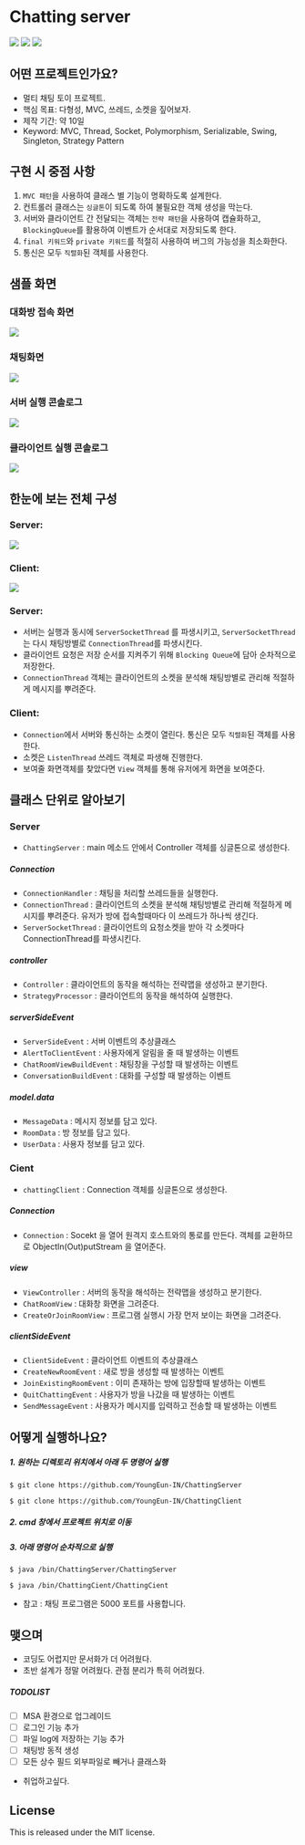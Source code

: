 # Chatting server

<a href="#"><img src="https://img.shields.io/github/last-commit/YoungEun-IN/ChattingServer.svg?style=flat" /></a>
<a href="#"><img src="https://img.shields.io/github/languages/top/YoungEun-IN/ChattingServer.svg?colorB=yellow&style=flat" /></a>
<a href="#"><img src="https://img.shields.io/badge/license-MIT-green.svg" /></a>

## 어떤 프로젝트인가요?
- 멀티 채팅 토이 프로젝트.
- 핵심 목표: 다형성, MVC, 쓰레드, 소켓을 짚어보자.
- 제작 기간: 약 10일
- Keyword: MVC, Thread, Socket, Polymorphism, Serializable, Swing, Singleton, Strategy Pattern


## 구현 시 중점 사항
1. `MVC 패턴`을 사용하여 클래스 별 기능이 명확하도록 설계한다.
2. 컨트롤러 클래스는 `싱글톤`이 되도록 하여 불필요한 객체 생성을 막는다.
3. 서버와 클라이언트 간 전달되는 객체는 `전략 패턴`을 사용하여 캡슐화하고, `BlockingQueue`를 활용하여 이벤트가 순서대로 저장되도록 한다.
4. `final 키워드`와 `private 키워드`를 적절히 사용하여 버그의 가능성을 최소화한다.
5. 통신은 모두 `직렬화`된 객체를 사용한다.

## 샘플 화면
### 대화방 접속 화면

<img src="img/welcome.png"  />

### 채팅화면

<img src="img/chatting.png" />

### 서버 실행 콘솔로그

<img src="img/server.png" />

### 클라이언트 실행 콘솔로그

<img src="img/client.png" />

<br/>

## 한눈에 보는 전체 구성

### Server:

<img src="img/serverDiagram.JPG"  />

### Client: 

<img src="img/clientDiagram.JPG"  />


### Server:
  - 서버는 실행과 동시에 `ServerSocketThread` 를 파생시키고, `ServerSocketThread`는 다시 채팅방별로 `ConnectionThread`를 파생시킨다.
  - 클라이언트 요청은 저장 순서를 지켜주기 위해 `Blocking Queue`에 담아 순차적으로 저장한다.
  - `ConnectionThread` 객체는 클라이언트의 소켓을 분석해 채팅방별로 관리해 적절하게 메시지를 뿌려준다.

### Client: 
  - `Connection`에서 서버와 통신하는 소켓이 열린다. 통신은 모두 `직렬화`된 객체를 사용한다.
  - 소켓은 `ListenThread` 쓰레드 객체로 파생해 진행한다.
  - 보여줄 화면객체를 찾았다면  `View` 객체를 통해 유저에게 화면을 보여준다.

## 클래스 단위로 알아보기
### Server
- `ChattingServer` : main 메소드 안에서 Controller 객체를 싱글톤으로 생성한다.

##### Connection
- `ConnectionHandler` : 채팅을 처리할 쓰레드들을 실행한다.
- `ConnectionThread` : 클라이언트의 소켓을 분석해 채팅방별로 관리해 적절하게 메시지를 뿌려준다. 유저가 방에 접속할때마다 이 쓰레드가 하나씩 생긴다.
- `ServerSocketThread` : 클라이언트의 요청소켓을 받아 각 소켓마다 ConnectionThread를 파생시킨다.
 
##### controller
- `Controller` : 클라이언트의 동작을 해석하는 전략맵을 생성하고 분기한다.
- `StrategyProcessor` : 클라이언트의 동작을 해석하여 실행한다.

##### serverSideEvent
- `ServerSideEvent` : 서버 이벤트의 추상클래스
- `AlertToClientEvent` : 사용자에게 알림을 줄 때 발생하는 이벤트
- `ChatRoomViewBuildEvent` : 채팅창을 구성할 때 발생하는 이벤트
- `ConversationBuildEvent` : 대화를 구성할 때 발생하는 이벤트

##### model.data
- `MessageData` : 메시지 정보를 담고 있다.
- `RoomData` : 방 정보를 담고 있다.
- `UserData` : 사용자 정보를 담고 있다.

### Cient
- `chattingClient` : Connection 객체를 싱글톤으로 생성한다.

##### Connection
- `Connection` : Socekt 을 열어 원격지 호스트와의 통로를 만든다. 객체를 교환하므로 ObjectIn(Out)putStream 을 열어준다.

##### view
- `ViewController` : 서버의 동작을 해석하는 전략맵을 생성하고 분기한다.
- `ChatRoomView` : 대화창 화면을 그려준다.
- `CreateOrJoinRoomView` : 프로그램 실행시 가장 먼저 보이는 화면을 그려준다.
  
##### clientSideEvent 
- `ClientSideEvent` : 클라이언트 이벤트의 추상클래스
- `CreateNewRoomEvent` : 새로 방을 생성할 때 발생하는 이벤트
- `JoinExistingRoomEvent` : 이미 존재하는 방에 입장할때 발생하는 이벤트
- `QuitChattingEvent` : 사용자가 방을 나갔을 때 발생하는 이벤트
- `SendMessageEvent` : 사용자가 메시지를 입력하고 전송할 때 발생하는 이벤트

## 어떻게 실행하나요?
##### 1. 원하는 디렉토리 위치에서 아래 두 명령어 실행
```
$ git clone https://github.com/YoungEun-IN/ChattingServer
```
```
$ git clone https://github.com/YoungEun-IN/ChattingClient
```
##### 2. cmd 창에서 프로젝트 위치로 이동
##### 3. 아래 명령어 순차적으로 실행
```
$ java /bin/ChattingServer/ChattingServer

```
```
$ java /bin/ChattingCient/ChattingCient

```
- 참고 : 채팅 프로그램은 5000 포트를 사용합니다.

## 맺으며
- 코딩도 어렵지만 문서화가 더 어려웠다.
- 초반 설계가 정말 어려웠다. 관점 분리가 특히 어려웠다.

##### TODOLIST
  - [ ] MSA 환경으로 업그레이드
  - [ ] 로그인 기능 추가
  - [ ] 파일 log에 저장하는 기능 추가
  - [ ] 채팅방 동적 생성
  - [ ] 모든 상수 필드 외부파일로 빼거나 클래스화
- 취업하고싶다.

## License
This is released under the MIT license.
